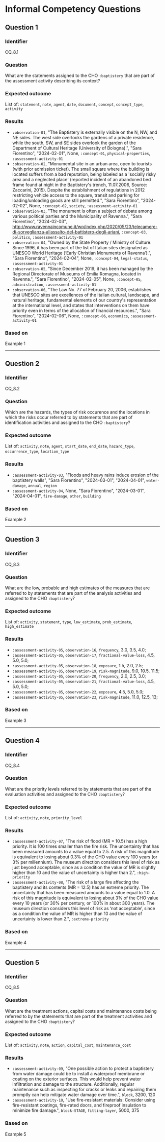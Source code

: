 # Informal Competency Questions
## Question 1

### Identifier
CQ_8.1

### Question
What are the statements assigned to the CHO `:baptistery` that are part of the assessment activity describing its context?

### Expected outcome
List of: `statement`, `note`, `agent`, `date`, `document`, `concept`, `concept_type`, `activity`

### Results
* `:observation-01`, "The Baptistery is externally visible on the N, NW, and NE sides. The west side overlooks the gardens of a private residence, while the south, SW, and SE sides overlook the garden of the Department of Cultural Heritage (University of Bologna).", "Sara Fiorentino", "2024-02-01", None, `:concept-01`, `physical-properties`, `:assessment-activity-01`
* `:observation-02`, "Monumental site in an urban area, open to tourists (with prior admission ticket). The small square where the building is located suffers from a bad reputation, being labeled as a 'socially risky area and a neglected place' (reported incident of an abandoned bed frame found at night in the Baptistery's trench, 11.07.2006, Source: Zaccarini, 2015). Despite the establishment of regulations in 2012 restricting vehicle access to the square, transit and parking for loading/unloading goods are still permitted.", "Sara Fiorentino", "2024-02-02", None, `:concept-02`, `society`, `:assessment-activity-01`
* `:observation-03`, "The monument is often a subject of debate among various political parties and the Municipality of Ravenna.", "Sara Fiorentino", "2024-02-03", http://www.ravennaincomune.it/wp/index.php/2020/05/23/telecamere-di-sorveglianza-allassalto-del-battistero-degli-ariani, `:concept-03`, `politics`, `:assessment-activity-01`
* `:observation-04`, "Owned by the State Property / Ministry of Culture. Since 1996, it has been part of the list of Italian sites designated as UNESCO World Heritage (‘Early Christian Monuments of Ravenna’).", "Sara Fiorentino", "2024-02-04", None, `:concept-04`, `legal-status`, `:assessment-activity-01`
* `:observation-05`, "Since December 2019, it has been managed by the Regional Directorate of Museums of Emilia Romagna, located in Ravenna.", "Sara Fiorentino", "2024-02-05", None, `:concept-05`, `administration`, `:assessment-activity-01`
* `:observation-06`, "The Law No. 77 of February 20, 2006, establishes that UNESCO sites are excellences of the Italian cultural, landscape, and natural heritage, fundamental elements of our country's representation at the international level, and states that interventions on them have priority even in terms of the allocation of financial resources.", "Sara Fiorentino", "2024-02-06", None, `:concept-06`, `economics`, `:assessment-activity-01`

### Based on
Example 1

***

## Question 2

### Identifier
CQ_8.2

### Question
Which are the hazards, the types of risk occurence and the locations in which the risks occur referred to by statements that are part of identification activities and assigned to the CHO `:baptistery`?

### Expected outcome
List of: `activity`, `note`, `agent`, `start_date`, `end_date`, `hazard_type`, `occurrence_type`, `location_type`

### Results
* `:assessment-activity-03`, "Floods and heavy rains induce erosion of the baptistery walls", "Sara Fiorentino", "2024-03-01", "2024-04-01", `water-damage`, `annual`, `region`
* `:assessment-activity-04`, None, "Sara Fiorentino", "2024-03-01", "2024-04-01", `fire-damage`, `other`, `building`

### Based on
Example 2

***

## Question 3

### Identifier
CQ_8.3

### Question
What are the low, probable and high estimates of the measures that are referred to by statements that are part of the analysis activities and assigned to the CHO `:baptistery`?

### Expected outcome
List of: `activity`, `statement`, `type`, `low_estimate`, `prob_estimate`, `high_estimate`

### Results
* `:assessment-activity-05`, `observation-16`, `frequency`, 3.0, 3.5, 4.0;
* `:assessment-activity-05`, `observation-17`, `fractional-value-loss`, 4.5, 5.0, 5.0;
* `:assessment-activity-05`, `observation-18`, `exposure`, 1.5, 2.0, 2.5;
* `:assessment-activity-05`, `observation-19`, `risk-magnitude`, 9.0, 10.5, 11.5;
* `:assessment-activity-05`, `observation-20`, `frequency`, 2.0, 2.5, 3.0;
* `:assessment-activity-05`, `observation-21`, `fractional-value-loss`, 4.5, 5.0, 5.0;
* `:assessment-activity-05`, `observation-22`, `exposure`, 4.5, 5.0, 5.0;
* `:assessment-activity-05`, `observation-23`, `risk-magnitude`, 11.0, 12.5, 13;

### Based on
Example 3

***

## Question 4

### Identifier
CQ_8.4

### Question
What are the priority levels referred to by statements that are part of the evaluation activities and assigned to the CHO `:baptistery`?

### Expected outcome
List of: `activity`, `note`, `priority_level`

### Results
* `:assessment-activity-07`, "The risk of flood (MR = 10.5) has a high priority. It is 100 times smaller than the fire risk. The uncertainty that has been measured amounts to a value equal to 2.5. A risk of this magnitude is equivalent to losing about 0.3% of the CHO value every 100 years (or 3% per millennium). The museum direction considers this level of risk as just beyond acceptable, since as a condition the value of MR is slightly higher than 10 and the value of uncertainty is higher than 2.", `:high-priority`
* `:assessment-activity-08`, "The risk of a large fire affecting the baptistery and its contents (MR = 12.5) has an extreme priority. The uncertainty that has been measured amounts to a value equal to 1.0. A risk of this magnitude is equivalent to losing about 3% of the CHO value every 10 years (or 30% per century, or 100% in about 300 years). The museum direction considers this level of risk as ‘not acceptable’, since as a condition the value of MR is higher than 10 and the value of uncertainty is lower than 2.", `:extreme-priority`

### Based on
Example 4

***

## Question 5

### Identifier
CQ_8.5

### Question
What are the treatment actions, capital costs and maintenance costs being referred to by the statements that are part of the treatment activities and assigned to the CHO `:baptistery`?

### Expected outcome
List of: `activity`, `note`, `action`, `capital_cost`, `maintenance_cost`

### Results
* `:assessment-activity-09`, "One possible action to protect a baptistery from water damage could be to install a waterproof membrane or coating on the exterior surfaces. This would help prevent water infiltration and damage to the structure. Additionally, regular maintenance such as inspecting for cracks or leaks and repairing them promptly can help mitigate water damage over time.", `block`, 3200, 120
* `:assessment-activity-10`, "Use fire-resistant materials: Consider using fire-resistant coatings, fire-rated doors, and fireproof insulation to minimize fire damage.", `block-STAGE`, `fitting-layer`, 5000, 375

### Based on
Example 5